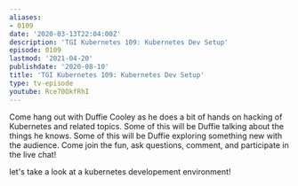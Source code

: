 ```yaml
---
aliases:
- 0109
date: '2020-03-13T22:04:00Z'
description: 'TGI Kubernetes 109: Kubernetes Dev Setup'
episode: 0109
lastmod: '2021-04-20'
publishdate: '2020-08-10'
title: 'TGI Kubernetes 109: Kubernetes Dev Setup'
type: tv-episode
youtube: Rce70OkfRhI
---
```


Come hang out with Duffie Cooley as he does a bit of hands on hacking of Kubernetes and related topics. Some of this will be Duffie talking about the things he knows. Some of this will be Duffie exploring something new with the audience. Come join the fun, ask questions, comment, and participate in the live chat!

let&#39;s take a look at a kubernetes developement environment!